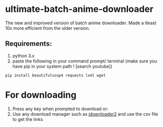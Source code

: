 # ultimate-batch-anime-downloader
The new and improved version of batch anime downloader. Made a tleast 10x more efficient from the older version.

## Requirements:
1. python 3.x 
2. paste the following in your command prompt/ terminal (make sure you have pip in your system path ! [search youtube])

```
pip install beautifulsoup4 requests lxml wget
```
# For downloading
1. Press any key when prompted to download or:
2. Use any download manager such as [jdownloader2](https://jdownloader.org/download/index) and use the csv file to get the links
